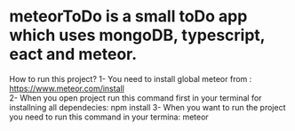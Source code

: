 # meteorToDo is a small toDo app which uses mongoDB, typescript, eact and meteor. 

How to run this project?
1- You need to install global meteor from : https://www.meteor.com/install   
2- When you open project run this command first in your terminal for installning all dependecies: npm install 
3- When you want to run the project you need to run this command in your termina: meteor
